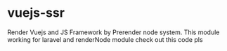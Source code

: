 # vuejs-ssr
Render Vuejs and JS Framework by Prerender node system. This module working for laravel and renderNode module check out this code pls

